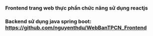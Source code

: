 ### Frontend trang web thực phẩn chức năng sử dụng reactjs
### Backend sử dụng java spring boot: https://github.com/nguyenthdu/WebBanTPCN_Frontend
